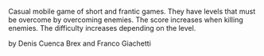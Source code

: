 Casual mobile game of short and frantic games. 
They have levels that must be overcome by overcoming enemies. 
The score increases when killing enemies. 
The difficulty increases depending on the level.

by Denis Cuenca Brex and Franco Giachetti
